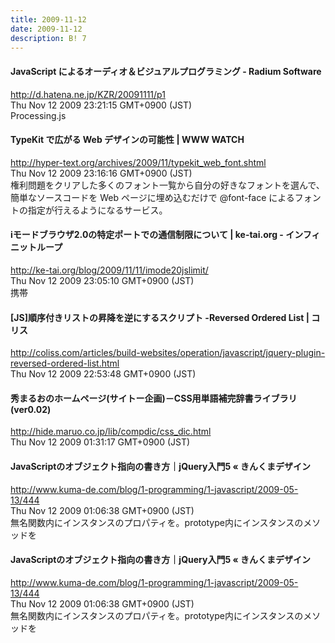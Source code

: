 ```yaml
---
title: 2009-11-12
date: 2009-11-12
description: B! 7
---
```


#### JavaScript によるオーディオ＆ビジュアルプログラミング - Radium Software
http://d.hatena.ne.jp/KZR/20091111/p1<br>
Thu Nov 12 2009 23:21:15 GMT+0900 (JST)<br>
Processing.js


#### TypeKit で広がる Web デザインの可能性 | WWW WATCH
http://hyper-text.org/archives/2009/11/typekit_web_font.shtml<br>
Thu Nov 12 2009 23:16:16 GMT+0900 (JST)<br>
権利問題をクリアした多くのフォント一覧から自分の好きなフォントを選んで、簡単なソースコードを Web ページに埋め込むだけで @font-face によるフォントの指定が行えるようになるサービス。


#### iモードブラウザ2.0の特定ポートでの通信制限について | ke-tai.org - インフィニットループ
http://ke-tai.org/blog/2009/11/11/imode20jslimit/<br>
Thu Nov 12 2009 23:05:10 GMT+0900 (JST)<br>
携帯


####   [JS]順序付きリストの昇降を逆にするスクリプト -Reversed Ordered List | コリス
http://coliss.com/articles/build-websites/operation/javascript/jquery-plugin-reversed-ordered-list.html<br>
Thu Nov 12 2009 22:53:48 GMT+0900 (JST)<br>


#### 秀まるおのホームページ(サイトー企画)－CSS用単語補完辞書ライブラリ(ver0.02)
http://hide.maruo.co.jp/lib/compdic/css_dic.html<br>
Thu Nov 12 2009 01:31:17 GMT+0900 (JST)<br>


#### JavaScriptのオブジェクト指向の書き方｜jQuery入門5 « きんくまデザイン
http://www.kuma-de.com/blog/1-programming/1-javascript/2009-05-13/444<br>
Thu Nov 12 2009 01:06:38 GMT+0900 (JST)<br>
無名関数内にインスタンスのプロパティを。prototype内にインスタンスのメソッドを


#### JavaScriptのオブジェクト指向の書き方｜jQuery入門5 « きんくまデザイン
http://www.kuma-de.com/blog/1-programming/1-javascript/2009-05-13/444<br>
Thu Nov 12 2009 01:06:38 GMT+0900 (JST)<br>
無名関数内にインスタンスのプロパティを。prototype内にインスタンスのメソッドを


